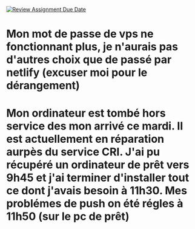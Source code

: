 [![Review Assignment Due Date](https://classroom.github.com/assets/deadline-readme-button-22041afd0340ce965d47ae6ef1cefeee28c7c493a6346c4f15d667ab976d596c.svg)](https://classroom.github.com/a/-2UMN2_E)

# Mon mot de passe de vps ne fonctionnant plus, je n'aurais pas d'autres choix que de passé par netlify (excuser moi pour le dérangement)

# Mon ordinateur est tombé hors service des mon arrivé ce mardi. Il est actuellement en réparation aurpès du service CRI. J'ai pu récupéré un ordinateur de prêt vers 9h45 et j'ai terminer d'installer tout ce dont j'avais besoin à 11h30. Mes problémes de push on été régles à 11h50 (sur le pc de prêt)